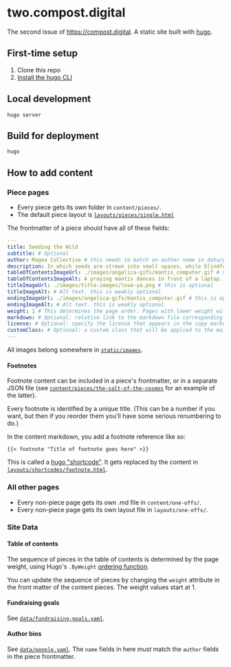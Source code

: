 # two.compost.digital

The second issue of https://compost.digital. A static site built with [hugo](https://https://gohugo.io/).

## First-time setup

1. Clone this repo
2. [Install the hugo CLI](https://gohugo.io/getting-started/installing/)

## Local development

```
hugo server
```

## Build for deployment

```
hugo
```

## How to add content

### Piece pages

- Every piece gets its own folder in `content/pieces/`.
- The default piece layout is [`layouts/pieces/single.html`](layouts/pieces/single.html)

The frontmatter of a piece should have all of these fields:

```yaml
---
title: Seeding the Wild
subtitle: # Optional
author: Magma Collective # this needs to match an author name in data/people.yaml
description: In which seeds are strewn into small spaces, while blindfolded, and holding three apricots between two butt cheeks.
tableOfContentsImageUrl: ./images/angelica-gifs/mantis_computer.gif # must be 700x350
tableOfContentsImageAlt: A praying mantis dances in front of a laptop. # Alt text. this is weakly optional 
titleImageUrl: ./images/title-images/love-ya.png # this is optional
titleImageAlt: # Alt text. this is weakly optional 
endingImageUrl: ./images/angelica-gifs/mantis_computer.gif # this is optional
endingImageAlt: # Alt text. this is weakly optional 
weight: 1 # This determines the page order. Pages with lower weight will come first.
markdown: # Optional: relative link to the markdown file corresponding to this piece.
license: # Optional: specify the license that appears in the copy markdown section. Default is CC-BY-SA.
customClass: # Optional: a custom class that will be applied to the main container of the piece.
---
```

All images belong somewhere in [`static/images`](static/images).

#### Footnotes

Footnote content can be included in a piece's frontmatter, or in a separate JSON file (see [`content/pieces/the-salt-of-the-cosmos`](content/pieces/the-salt-of-the-cosmos) for an example of the latter).

Every footnote is identified by a unique title. (This can be a number if you want, but then if you reorder them you'll have some serious renumbering to do.)

In the content markdown, you add a footnote reference like so:

```
{{< footnote "Title of footnote goes here" >}}
```

This is called a [hugo "shortcode"](https://gohugo.io/content-management/shortcodes/). It gets replaced by the content in [`layouts/shortcodes/footnote.html`](layouts/shortcodes/footnote.html).

### All other pages

- Every non-piece page gets its own .md file in `content/one-offs/`.
- Every non-piece page gets its own layout file in `layouts/one-offs/`.

### Site Data

#### Table of contents

The sequence of pieces in the table of contents is determined by the page weight, using Hugo's `.ByWeight` [ordering function](https://gohugo.io/templates/lists/#by-weight).

You can update the sequence of pieces by changing the `weight` attribute in the front matter of the content pieces. The weight values start at 1.

#### Fundraising goals

See [`data/fundraising-goals.yaml`](data/fundraising-goals.yaml).

#### Author bios

See [`data/people.yaml`](data/people.yaml). The `name` fields in here must match the `author` fields in the piece frontmatter.
